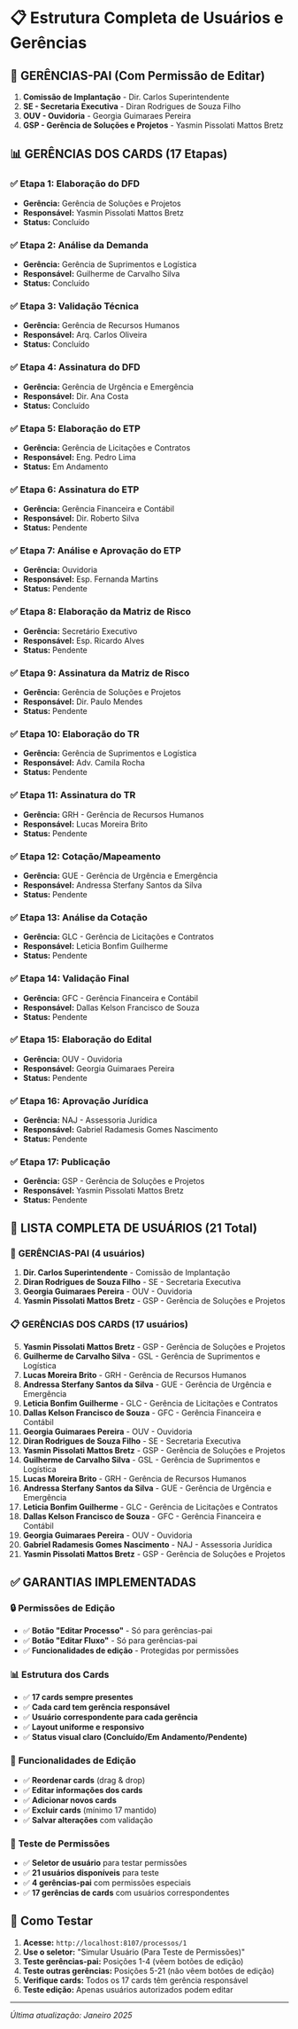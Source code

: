 # 📋 Estrutura Completa de Usuários e Gerências

## 🏢 **GERÊNCIAS-PAI (Com Permissão de Editar)**
1. **Comissão de Implantação** - Dir. Carlos Superintendente
2. **SE - Secretaria Executiva** - Diran Rodrigues de Souza Filho
3. **OUV - Ouvidoria** - Georgia Guimaraes Pereira
4. **GSP - Gerência de Soluções e Projetos** - Yasmin Pissolati Mattos Bretz

## 📊 **GERÊNCIAS DOS CARDS (17 Etapas)**

### ✅ **Etapa 1: Elaboração do DFD**
- **Gerência:** Gerência de Soluções e Projetos
- **Responsável:** Yasmin Pissolati Mattos Bretz
- **Status:** Concluído

### ✅ **Etapa 2: Análise da Demanda**
- **Gerência:** Gerência de Suprimentos e Logística
- **Responsável:** Guilherme de Carvalho Silva
- **Status:** Concluído

### ✅ **Etapa 3: Validação Técnica**
- **Gerência:** Gerência de Recursos Humanos
- **Responsável:** Arq. Carlos Oliveira
- **Status:** Concluído

### ✅ **Etapa 4: Assinatura do DFD**
- **Gerência:** Gerência de Urgência e Emergência
- **Responsável:** Dir. Ana Costa
- **Status:** Concluído

### ✅ **Etapa 5: Elaboração do ETP**
- **Gerência:** Gerência de Licitações e Contratos
- **Responsável:** Eng. Pedro Lima
- **Status:** Em Andamento

### ✅ **Etapa 6: Assinatura do ETP**
- **Gerência:** Gerência Financeira e Contábil
- **Responsável:** Dir. Roberto Silva
- **Status:** Pendente

### ✅ **Etapa 7: Análise e Aprovação do ETP**
- **Gerência:** Ouvidoria
- **Responsável:** Esp. Fernanda Martins
- **Status:** Pendente

### ✅ **Etapa 8: Elaboração da Matriz de Risco**
- **Gerência:** Secretário Executivo
- **Responsável:** Esp. Ricardo Alves
- **Status:** Pendente

### ✅ **Etapa 9: Assinatura da Matriz de Risco**
- **Gerência:** Gerência de Soluções e Projetos
- **Responsável:** Dir. Paulo Mendes
- **Status:** Pendente

### ✅ **Etapa 10: Elaboração do TR**
- **Gerência:** Gerência de Suprimentos e Logística
- **Responsável:** Adv. Camila Rocha
- **Status:** Pendente

### ✅ **Etapa 11: Assinatura do TR**
- **Gerência:** GRH - Gerência de Recursos Humanos
- **Responsável:** Lucas Moreira Brito
- **Status:** Pendente

### ✅ **Etapa 12: Cotação/Mapeamento**
- **Gerência:** GUE - Gerência de Urgência e Emergência
- **Responsável:** Andressa Sterfany Santos da Silva
- **Status:** Pendente

### ✅ **Etapa 13: Análise da Cotação**
- **Gerência:** GLC - Gerência de Licitações e Contratos
- **Responsável:** Leticia Bonfim Guilherme
- **Status:** Pendente

### ✅ **Etapa 14: Validação Final**
- **Gerência:** GFC - Gerência Financeira e Contábil
- **Responsável:** Dallas Kelson Francisco de Souza
- **Status:** Pendente

### ✅ **Etapa 15: Elaboração do Edital**
- **Gerência:** OUV - Ouvidoria
- **Responsável:** Georgia Guimaraes Pereira
- **Status:** Pendente

### ✅ **Etapa 16: Aprovação Jurídica**
- **Gerência:** NAJ - Assessoria Jurídica
- **Responsável:** Gabriel Radamesis Gomes Nascimento
- **Status:** Pendente

### ✅ **Etapa 17: Publicação**
- **Gerência:** GSP - Gerência de Soluções e Projetos
- **Responsável:** Yasmin Pissolati Mattos Bretz
- **Status:** Pendente

## 👥 **LISTA COMPLETA DE USUÁRIOS (21 Total)**

### 🔐 **GERÊNCIAS-PAI (4 usuários)**
1. **Dir. Carlos Superintendente** - Comissão de Implantação
2. **Diran Rodrigues de Souza Filho** - SE - Secretaria Executiva
3. **Georgia Guimaraes Pereira** - OUV - Ouvidoria
4. **Yasmin Pissolati Mattos Bretz** - GSP - Gerência de Soluções e Projetos

### 📋 **GERÊNCIAS DOS CARDS (17 usuários)**
5. **Yasmin Pissolati Mattos Bretz** - GSP - Gerência de Soluções e Projetos
6. **Guilherme de Carvalho Silva** - GSL - Gerência de Suprimentos e Logística
7. **Lucas Moreira Brito** - GRH - Gerência de Recursos Humanos
8. **Andressa Sterfany Santos da Silva** - GUE - Gerência de Urgência e Emergência
9. **Leticia Bonfim Guilherme** - GLC - Gerência de Licitações e Contratos
10. **Dallas Kelson Francisco de Souza** - GFC - Gerência Financeira e Contábil
11. **Georgia Guimaraes Pereira** - OUV - Ouvidoria
12. **Diran Rodrigues de Souza Filho** - SE - Secretaria Executiva
13. **Yasmin Pissolati Mattos Bretz** - GSP - Gerência de Soluções e Projetos
14. **Guilherme de Carvalho Silva** - GSL - Gerência de Suprimentos e Logística
15. **Lucas Moreira Brito** - GRH - Gerência de Recursos Humanos
16. **Andressa Sterfany Santos da Silva** - GUE - Gerência de Urgência e Emergência
17. **Leticia Bonfim Guilherme** - GLC - Gerência de Licitações e Contratos
18. **Dallas Kelson Francisco de Souza** - GFC - Gerência Financeira e Contábil
19. **Georgia Guimaraes Pereira** - OUV - Ouvidoria
20. **Gabriel Radamesis Gomes Nascimento** - NAJ - Assessoria Jurídica
21. **Yasmin Pissolati Mattos Bretz** - GSP - Gerência de Soluções e Projetos

## ✅ **GARANTIAS IMPLEMENTADAS**

### 🔒 **Permissões de Edição**
- ✅ **Botão "Editar Processo"** - Só para gerências-pai
- ✅ **Botão "Editar Fluxo"** - Só para gerências-pai
- ✅ **Funcionalidades de edição** - Protegidas por permissões

### 📊 **Estrutura dos Cards**
- ✅ **17 cards sempre presentes**
- ✅ **Cada card tem gerência responsável**
- ✅ **Usuário correspondente para cada gerência**
- ✅ **Layout uniforme e responsivo**
- ✅ **Status visual claro (Concluído/Em Andamento/Pendente)**

### 🎯 **Funcionalidades de Edição**
- ✅ **Reordenar cards** (drag & drop)
- ✅ **Editar informações dos cards**
- ✅ **Adicionar novos cards**
- ✅ **Excluir cards** (mínimo 17 mantido)
- ✅ **Salvar alterações** com validação

### 🧪 **Teste de Permissões**
- ✅ **Seletor de usuário** para testar permissões
- ✅ **21 usuários disponíveis** para teste
- ✅ **4 gerências-pai** com permissões especiais
- ✅ **17 gerências de cards** com usuários correspondentes

## 🚀 **Como Testar**

1. **Acesse:** `http://localhost:8107/processos/1`
2. **Use o seletor:** "Simular Usuário (Para Teste de Permissões)"
3. **Teste gerências-pai:** Posições 1-4 (vêem botões de edição)
4. **Teste outras gerências:** Posições 5-21 (não vêem botões de edição)
5. **Verifique cards:** Todos os 17 cards têm gerência responsável
6. **Teste edição:** Apenas usuários autorizados podem editar

---
*Última atualização: Janeiro 2025* 